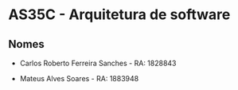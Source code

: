 # AS35C - Arquitetura de software

## Nomes

* Carlos Roberto Ferreira Sanches - RA: 1828843

* Mateus Alves Soares - RA: 1883948
